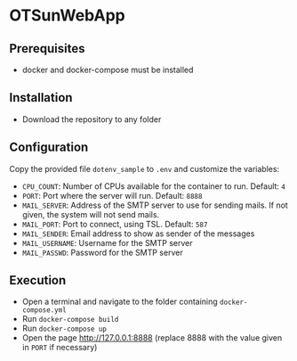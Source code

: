# OTSunWebApp

## Prerequisites

* docker and docker-compose must be installed

## Installation

* Download the repository to any folder

## Configuration

Copy the provided file `dotenv_sample` to `.env` and customize the variables:
* `CPU_COUNT`: Number of CPUs available for the container to run. Default: `4`
* `PORT`: Port where the server will run. Default: `8888`
* `MAIL_SERVER`: Address of the SMTP server to use for sending mails. If not given, the system will not send mails.
* `MAIL_PORT`: Port to connect, using TSL. Default: `587`
* `MAIL_SENDER`: Email address to show as sender of the messages
* `MAIL_USERNAME`: Username for the SMTP server
* `MAIL_PASSWD`: Password for the SMTP server

## Execution

* Open a terminal and navigate to the folder containing `docker-compose.yml`
* Run `docker-compose build`
* Run `docker-compose up`
* Open the page http://127.0.0.1:8888 (replace 8888 with the value given in `PORT` if necessary)